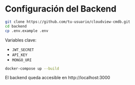 # Configuración del Backend

```bash
git clone https://github.com/tu-usuario/cloudview-cmdb.git
cd backend
cp .env.example .env
```

Variables clave:
- `JWT_SECRET`
- `API_KEY`
- `MONGO_URI`

```bash
docker-compose up --build
```

El backend queda accesible en http://localhost:3000